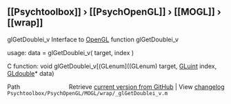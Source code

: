 ## [[Psychtoolbox]] &#8250; [[PsychOpenGL]] &#8250; [[MOGL]] &#8250; [[wrap]]

glGetDoublei\_v  Interface to [OpenGL](OpenGL) function glGetDoublei\_v  
  
usage:  data = glGetDoublei\_v( target, index )  
  
C function:  void glGetDoublei\_v[(GLenum]((GLenum) target, [GLuint](GLuint) index, [GLdouble](GLdouble)\* data)  




<div class="code_header" style="text-align:right;">
  <span style="float:left;">Path&nbsp;&nbsp;</span> <span class="counter">Retrieve <a href=
  "https://raw.github.com/Psychtoolbox-3/Psychtoolbox-3/beta/Psychtoolbox/PsychOpenGL/MOGL/wrap/_glGetDoublei_v.m">current version from GitHub</a> | View <a href=
  "https://github.com/Psychtoolbox-3/Psychtoolbox-3/commits/beta/Psychtoolbox/PsychOpenGL/MOGL/wrap/_glGetDoublei_v.m">changelog</a></span>
</div>
<div class="code">
  <code>Psychtoolbox/PsychOpenGL/MOGL/wrap/_glGetDoublei_v.m</code>
</div>

